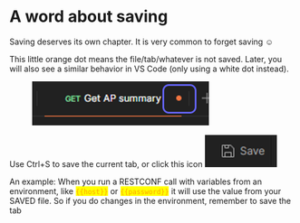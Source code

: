 # A word about saving

Saving deserves its own chapter. It is very common to forget saving :relaxed:

This little orange dot means the file/tab/whatever is not saved. Later, you will also see a similar behavior in VS Code (only using a white dot instead).

<figure><img src="../../.gitbook/assets/image (17).png" alt=""><figcaption></figcaption></figure>

Use Ctrl+S to save the current tab, or click this icon ![](<../../.gitbook/assets/image (18).png>)

An example: When you run a RESTCONF call with variables from an environment, like <mark style="color:orange;">`{{host}}`</mark> or <mark style="color:orange;">`{{password}}`</mark> it will use the value from your SAVED file. So if you do changes in the environment, remember to save the tab
